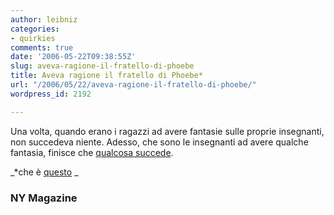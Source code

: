 ```yaml
---
author: leibniz
categories:
- quirkies
comments: true
date: '2006-05-22T09:38:55Z'
slug: aveva-ragione-il-fratello-di-phoebe
title: Aveva ragione il fratello di Phoebe*
url: "/2006/05/22/aveva-ragione-il-fratello-di-phoebe/"
wordpress_id: 2192

---
```

Una volta, quando erano i ragazzi ad avere fantasie sulle proprie insegnanti, non succedeva niente. Adesso, che sono le insegnanti ad avere qualche fantasia, finisce che [qualcosa succede](http://www.newyorkmetro.com/news/features/17064/).

_*che è [questo](http://en.wikipedia.org/wiki/Frank_Buffay_Jr.) _


### NY Magazine
